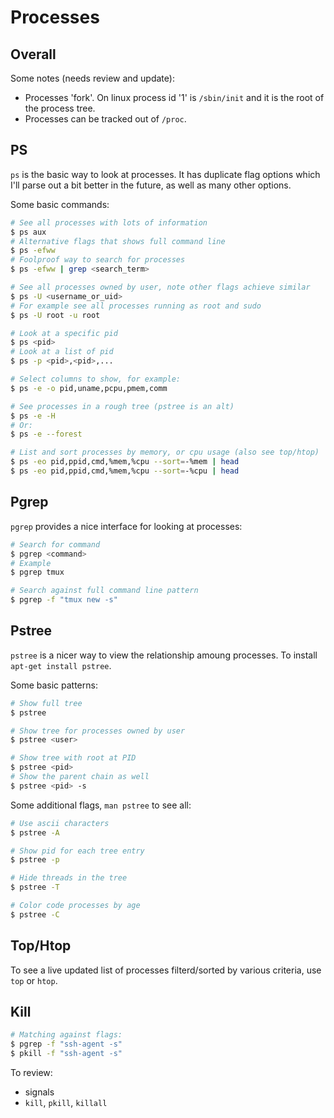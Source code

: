 # Processes


## Overall

Some notes (needs review and update):

* Processes 'fork'. On linux process id '1' is `/sbin/init` and it
  is the root of the process tree.
* Processes can be tracked out of `/proc`.

## PS

`ps` is the basic way to look at processes. It has duplicate flag options which I'll parse out a bit better in the future, as well as many other options.

Some basic commands:

```sh
# See all processes with lots of information
$ ps aux
# Alternative flags that shows full command line
$ ps -efww
# Foolproof way to search for processes
$ ps -efww | grep <search_term>

# See all processes owned by user, note other flags achieve similar
$ ps -U <username_or_uid>
# For example see all processes running as root and sudo
$ ps -U root -u root

# Look at a specific pid
$ ps <pid>
# Look at a list of pid
$ ps -p <pid>,<pid>,...

# Select columns to show, for example:
$ ps -e -o pid,uname,pcpu,pmem,comm

# See processes in a rough tree (pstree is an alt)
$ ps -e -H
# Or:
$ ps -e --forest

# List and sort processes by memory, or cpu usage (also see top/htop)
$ ps -eo pid,ppid,cmd,%mem,%cpu --sort=-%mem | head
$ ps -eo pid,ppid,cmd,%mem,%cpu --sort=-%cpu | head
```

## Pgrep

`pgrep` provides a nice interface for looking at processes:

```sh
# Search for command
$ pgrep <command>
# Example
$ pgrep tmux

# Search against full command line pattern
$ pgrep -f "tmux new -s"
```

## Pstree

`pstree` is a nicer way to view the relationship amoung processes.
To install `apt-get install pstree`.

Some basic patterns:

```sh
# Show full tree
$ pstree

# Show tree for processes owned by user
$ pstree <user>

# Show tree with root at PID
$ pstree <pid>
# Show the parent chain as well
$ pstree <pid> -s
```

Some additional flags, `man pstree` to see all:

```sh
# Use ascii characters
$ pstree -A

# Show pid for each tree entry
$ pstree -p

# Hide threads in the tree
$ pstree -T

# Color code processes by age
$ pstree -C
```

## Top/Htop

To see a live updated list of processes filterd/sorted by various criteria, use `top` or `htop`.

## Kill

```sh
# Matching against flags:
$ pgrep -f "ssh-agent -s"
$ pkill -f "ssh-agent -s"
```

To review:

* signals
* `kill`, `pkill`, `killall`


